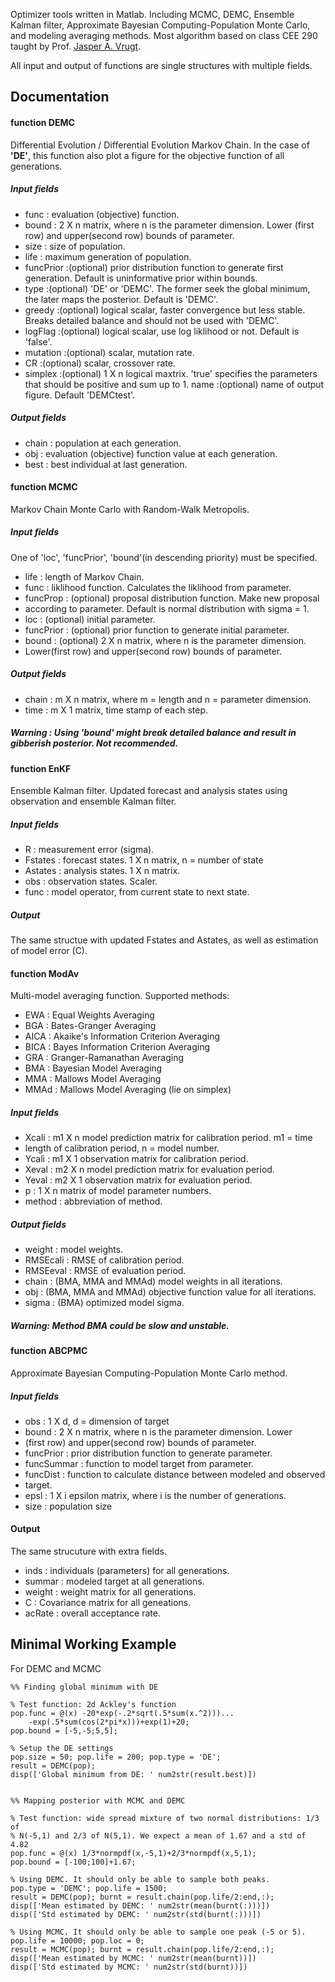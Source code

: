 Optimizer tools written in Matlab. Including MCMC, DEMC, Ensemble Kalman filter, Approximate Bayesian Computing-Population Monte Carlo, and modeling averaging methods. Most algorithm based on class CEE 290 taught by Prof. [Jasper A. Vrugt](http://faculty.sites.uci.edu/jasper/).

All input and output of functions are single structures with multiple fields. 


## Documentation

#### function DEMC
Differential Evolution / Differential Evolution Markov Chain. In the case of **'DE'**, this function also plot a figure for the objective function of all generations.
##### Input fields
- func       : evaluation (objective) function.
- bound      : 2 X n matrix, where n is the parameter dimension. Lower (first row) and upper(second row) bounds of parameter.
- size       : size of population.
- life       : maximum generation of population.
- funcPrior  :(optional) prior distribution function to generate first
 generation. Default is uninformative prior within bounds.
- type       :(optional) 'DE' or 'DEMC'. The former seek the global minimum, the later maps the posterior. Default is 'DEMC'.
- greedy     :(optional) logical scalar, faster convergence but less stable. Breaks detailed balance and should not be used with 'DEMC'.
- logFlag    :(optional) logical scalar, use log liklihood or not. Default is 'false'.
- mutation   :(optional) scalar, mutation rate.
- CR         :(optional) scalar, crossover rate.
- simplex    :(optional) 1 X n logical maxtrix. 'true' specifies the parameters that should be positive and sum up to 1.
name       :(optional) name of output figure. Default 'DEMCtest'.

##### Output fields
- chain      : population at each generation.
- obj        : evaluation (objective) function value at each generation.
- best       : best individual at last generation.



#### function MCMC
Markov Chain Monte Carlo with Random-Walk Metropolis.
##### Input fields
One of 'loc', 'funcPrior', 'bound'(in descending priority) must be specified. 
- life      : length of Markov Chain.
- func      : liklihood function. Calculates the liklihood from parameter.
- funcProp  : (optional) proposal distribution function. Make new proposal
- according to parameter. Default is normal distribution with sigma = 1. 
- loc       : (optional) initial parameter.
- funcPrior : (optional) prior function to generate initial parameter.
- bound     : (optional) 2 X n matrix, where n is the parameter dimension. 
- Lower(first row) and upper(second row) bounds of parameter.
 
##### Output fields
- chain     : m X n matrix, where m = length and n = parameter dimension.
- time      : m X 1 matrix, time stamp of each step.

##### Warning   : Using 'bound' might break detailed balance and result in gibberish posterior. Not recommended.


#### function EnKF
Ensemble Kalman filter. Updated forecast and analysis states using observation and ensemble Kalman filter.

##### Input fields
- R        : measurement error (sigma).
- Fstates  : forecast states. 1 X n matrix, n = number of state
- Astates  : analysis states. 1 X n matrix.
- obs      : observation states. Scaler.
- func     : model operator, from current state to next state. 

##### Output 
The same structue with updated Fstates and Astates, as well as estimation of model error (C).



#### function ModAv
Multi-model averaging function. Supported methods:
- EWA    : Equal Weights Averaging
- BGA    : Bates-Granger Averaging
- AICA   : Akaike's Information Criterion Averaging     
- BICA   : Bayes Information Criterion Averaging    
- GRA    : Granger-Ramanathan Averaging    
- BMA    : Bayesian Model Averaging
- MMA    : Mallows Model Averaging
- MMAd   : Mallows Model Averaging (lie on simplex)
 
##### Input fields
- Xcali  : m1 X n model prediction matrix for calibration period. m1 = time
- length of calibration period, n = model number.
- Ycali  : m1 X 1 observation matrix for calibration period.
- Xeval  : m2 X n model prediction matrix for evaluation period.
- Yeval  : m2 X 1 observation matrix for evaluation period.
- p      : 1 X n matrix of model parameter numbers.
- method : abbreviation of method.

##### Output fields
- weight    : model weights.
- RMSEcali  : RMSE of calibration period. 
- RMSEeval  : RMSE of evaluation period.
- chain     : (BMA, MMA and MMAd) model weights in all iterations.
- obj       : (BMA, MMA and MMAd) objective function value for all iterations.
- sigma     : (BMA) optimized model sigma.

##### Warning: Method BMA could be slow and unstable.



#### function ABCPMC
Approximate Bayesian Computing-Population Monte Carlo method.

##### Input fields
- obs         : 1 X d, d = dimension of target 
- bound       : 2 X n matrix, where n is the parameter dimension. Lower
- (first row) and upper(second row) bounds of parameter.
- funcPrior   : prior distribution function to generate parameter.
- funcSummar  : function to model target from parameter.
- funcDist    : function to calculate distance between modeled and observed
- target.
- epsl        : 1 X i epsilon matrix, where i is the number of generations.
- size        : population size

#### Output 
The same strucuture with extra fields.
- inds     : individuals (parameters) for all generations.
- summar   : modeled target at all generations.
- weight   : weight matrix for all generations.
- C        : Covariance matrix for all geneations.
- acRate   : overall acceptance rate.


## Minimal Working Example
For DEMC and MCMC
```
%% Finding global minimum with DE

% Test function: 2d Ackley's function
pop.func = @(x) -20*exp(-.2*sqrt(.5*sum(x.^2)))...
    -exp(.5*sum(cos(2*pi*x)))+exp(1)+20;
pop.bound = [-5,-5;5,5];

% Setup the DE settings
pop.size = 50; pop.life = 200; pop.type = 'DE';
result = DEMC(pop); 
disp(['Global minimum from DE: ' num2str(result.best)])


%% Mapping posterior with MCMC and DEMC

% Test function: wide spread mixture of two normal distributions: 1/3 of
% N(-5,1) and 2/3 of N(5,1). We expect a mean of 1.67 and a std of 4.82
pop.func = @(x) 1/3*normpdf(x,-5,1)+2/3*normpdf(x,5,1);
pop.bound = [-100;100]+1.67;

% Using DEMC. It should only be able to sample both peaks.
pop.type = 'DEMC'; pop.life = 1500;
result = DEMC(pop); burnt = result.chain(pop.life/2:end,:);
disp(['Mean estimated by DEMC: ' num2str(mean(burnt(:)))])
disp(['Std estimated by DEMC: ' num2str(std(burnt(:)))])

% Using MCMC. It should only be able to sample one peak (-5 or 5).
pop.life = 10000; pop.loc = 0;
result = MCMC(pop); burnt = result.chain(pop.life/2:end,:);
disp(['Mean estimated by MCMC: ' num2str(mean(burnt))])
disp(['Std estimated by MCMC: ' num2str(std(burnt))])
```

